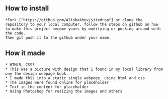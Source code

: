 ## How to install

    *Fork ["https://github.com/Alishakhov/sitedrop"] or clone the repository to your local computer. follow the steps on github on how to make this project become yours by modifying or pocking around with the code.
    Then git push it to the github under your name. 

## How it made

    * HTML5, CSS3
    * This was a picture with design that I found in my local library from one the design webpage book.
    * I made this into a static single webpage. using html and css
    * The images were found online for placeholder
    * Text in the content for placeholder
    * Using Photoshop for resizing the images and others